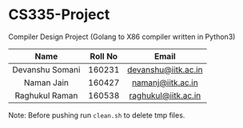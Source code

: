 # CS335-Project
Compiler Design Project (Golang to X86 compiler written in Python3)

|       Name      | Roll No |        Email        |
|:---------------:|:-------:|:-------------------:|
| Devanshu Somani |  160231 | devanshu@iitk.ac.in |
|    Naman Jain   |  160427 |  namanj@iitk.ac.in  |
|  Raghukul Raman |  160538 | raghukul@iitk.ac.in |


Note: Before pushing run `clean.sh` to delete tmp files.
